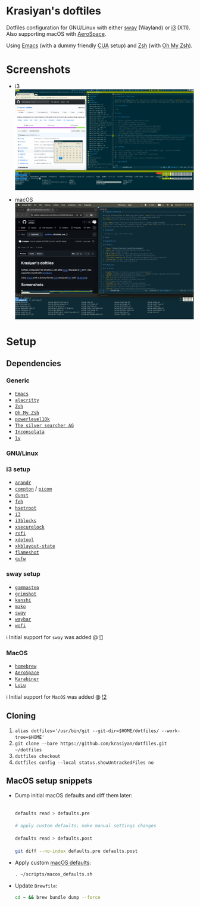 # Krasiyan's doftiles

Dotfiles configuration for GNU/Linux with either [sway](https://github.com/swaywm/sway) (Wayland)
or [i3](https://github.com/i3/i3) (X11). Also supporting macOS with
[AeroSpace](https://github.com/nikitabobko/AeroSpace).

Using [Emacs](https://www.gnu.org/software/emacs/) (with a dummy friendly
[CUA](https://www.emacswiki.org/emacs/CuaMode) setup) and [Zsh](http://www.zsh.org/) (with [Oh My
Zsh](https://github.com/robbyrussell/oh-my-zsh)).

# Screenshots

- i3
  ![](./i3.png)

- macOS
  ![](./macos.png)

# Setup

## Dependencies

### Generic

- [`Emacs`](https://www.gnu.org/software/emacs/)
- [`alacritty`](https://github.com/alacritty/alacritty)
- [`Zsh`](http://www.zsh.org/)
- [`Oh My Zsh`](https://github.com/robbyrussell/oh-my-zsh)
- [`powerlevel10k`](https://github.com/romkatv/powerlevel10k)
- [`The silver searcher AG`](https://github.com/ggreer/the_silver_searcher)
- [`Inconsolata`](https://fonts.google.com/specimen/Inconsolata)
- [`ly`](https://github.com/nullgemm/ly)

### GNU/Linux

### i3 setup

- [`arandr`](https://christian.amsuess.com/tools/arandr/)
- [`compton`](https://github.com/chjj/compton) / [`picom`](https://github.com/yshui/picom)
- [`dunst`](https://github.com/dunst-project/dunst)
- [`feh`](https://feh.finalrewind.org/)
- [`hsetroot`](https://github.com/himdel/hsetroot)
- [`i3`](https://github.com/i3/i3)
- [`i3blocks`](https://github.com/vivien/i3blocks)
- [`xsecurelock`](https://github.com/google/xsecurelock)
- [`rofi`](https://github.com/DaveDavenport/rofi)
- [`xdotool`](https://www.semicomplete.com/projects/xdotool/)
- [`xkblayout-state`](https://github.com/nonpop/xkblayout-state)
- [`flameshot`](https://flameshot.org/)
- [`gufw`](https://help.ubuntu.com/community/Gufw)

### sway setup

- [`gammastep`](https://gitlab.com/chinstrap/gammastep)
- [`grimshot`](https://github.com/swaywm/sway/blob/master/contrib/grimshot)
- [`kanshi`](https://github.com/emersion/kanshi)
- [`mako`](https://github.com/emersion/mako)
- [`sway`](https://github.com/i3/sway)
- [`waybar`](https://github.com/Alexays/Waybar)
- [`wofi`](https://github.com/tsujp/wofi)

:information_source: Initial support for `sway` was added @
[!1](https://github.com/krasiyan/dotfiles/pull/1)

### MacOS

- [`homebrew`](https://brew.sh/)
- [`AeroSpace`](https://github.com/nikitabobko/AeroSpace)
- [`Karabiner`](https://github.com/pqrs-org/Karabiner-Elements)
- [`LuLu`](https://objective-see.org/products/lulu.html)

:information_source: Initial support for `MacOS` was added @
[!2](https://github.com/krasiyan/dotfiles/pull/2)

## Cloning

1. `alias dotfiles='/usr/bin/git --git-dir=$HOME/dotfiles/ --work-tree=$HOME'`
3. `git clone --bare https://github.com/krasiyan/dotfiles.git ~/dotfiles`
4. `dotfiles checkout`
5. `dotfiles config --local status.showUntrackedFiles no`

## MacOS setup snippets

- Dump initial macOS defaults and diff them later:

  ```sh

  defaults read > defaults.pre

  # apply custom defaults; make manual settings changes

  defaults read > defaults.post

  git diff --no-index defaults.pre defaults.post
  ```

- Apply custom [macOS defaults](https://macos-defaults.com/):

  ```sh
  . ~/scripts/macos_defaults.sh
  ```

- Update `Brewfile`:

  ```sh
  cd ~ && brew bundle dump --force
  ```

